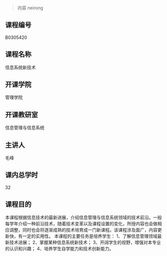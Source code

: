 >内容
>neirong

## 课程编号
B0305420
## 课程名称
信息系统新技术
## 开课学院
管理学院
## 开课教研室
信息管理与信息系统
## 主讲人
毛峰
## 课内总学时
32
## 课程目的
本课程根据信息技术的最新进展，介绍信息管理与信息系统领域的技术前沿。一般每学年介绍一种前沿技术，随着技术变革以及课程设置的变化，所授内容也会做相应调整，同时也会将逐渐成熟的技术培育成一门新课程。该课程涉及面广，内容更新快，有一定的实用性。
本课程的主要任务是培养学生：
1、了解信息管理领域最新技术进展；
2、掌握某种信息系统新技术；
3、开阔学生的视野，增强对本专业的认识和兴趣；
4、培养学生自学能力和技术创新能力。


